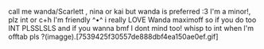 
call me wanda/Scarlett , nina or kai but wanda is preferred :3 
I'm a minor!, plz int or c+h l'm friendly ^•^ 
i really LOVE Wanda maximoff so if you do too INT PLSSLSLS and if you wanna bmf l dont mind too!
whisp to int when l'm offtab pls
?(imagge).[7539425f30557de888dbf4ea150ae0ef.gif]

